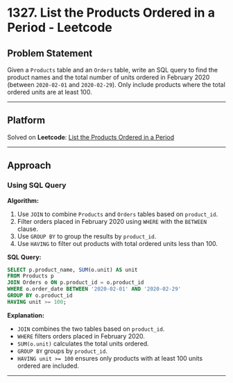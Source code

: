 # 1327. List the Products Ordered in a Period - Leetcode

## Problem Statement
Given a `Products` table and an `Orders` table, write an SQL query to find the product names and the total number of units ordered in February 2020 (between `2020-02-01` and `2020-02-29`). Only include products where the total ordered units are at least 100.

---

## Platform
Solved on **Leetcode**: [List the Products Ordered in a Period](https://leetcode.com/problems/list-the-products-ordered-in-a-period/)

---

## Approach

### Using SQL Query
**Algorithm:**
1. Use `JOIN` to combine `Products` and `Orders` tables based on `product_id`.
2. Filter orders placed in February 2020 using `WHERE` with the `BETWEEN` clause.
3. Use `GROUP BY` to group the results by `product_id`.
4. Use `HAVING` to filter out products with total ordered units less than 100.

**SQL Query:**
```sql
SELECT p.product_name, SUM(o.unit) AS unit
FROM Products p
JOIN Orders o ON p.product_id = o.product_id
WHERE o.order_date BETWEEN '2020-02-01' AND '2020-02-29'
GROUP BY o.product_id
HAVING unit >= 100;
```

**Explanation:**
- `JOIN` combines the two tables based on `product_id`.
- `WHERE` filters orders placed in February 2020.
- `SUM(o.unit)` calculates the total units ordered.
- `GROUP BY` groups by `product_id`.
- `HAVING unit >= 100` ensures only products with at least 100 units ordered are included.

---

